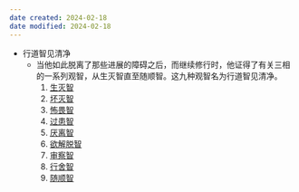 ```yaml
---
date created: 2024-02-18
date modified: 2024-02-18
---
```

- 行道智见清净
    - 当他如此脱离了那些进展的障碍之后，而继续修行时，他证得了有关三相的一系列观智，从生灭智直至随顺智。这九种观智名为行道智见清净。
        1. [生灭智](生灭智.md) 
        2. [坏灭智](坏灭智.md) 
        3. [怖畏智](怖畏智.md) 
        4. [过患智](过患智.md) 
        5. [厌离智](厌离智.md) 
        6. [欲解脱智](欲解脱智.md) 
        7. [审察智](审察智.md) 
        8. [行舍智](行舍智.md) 
        9. [随顺智](随顺智.md) 
